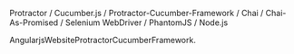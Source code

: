 Protractor / Cucumber.js / Protractor-Cucumber-Framework / Chai / Chai-As-Promised / Selenium WebDriver / PhantomJS / Node.js

AngularjsWebsiteProtractorCucumberFramework.

